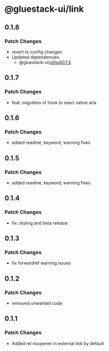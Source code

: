 # @gluestack-ui/link

## 0.1.8

### Patch Changes

- revert ts-config changes
- Updated dependencies
  - @gluestack-ui/utils@0.1.5

## 0.1.7

### Patch Changes

- feat: migration of hook to react native aria

## 0.1.6

### Patch Changes

- added readme, keyword, warning fixes

## 0.1.5

### Patch Changes

- added readme, keyword, warning fixes

## 0.1.4

### Patch Changes

- fix: styling and beta release

## 0.1.3

### Patch Changes

- fix forwardref warning issues

## 0.1.2

### Patch Changes

- removed unwanted code

## 0.1.1

### Patch Changes

- Added rel noopener in external link by default
